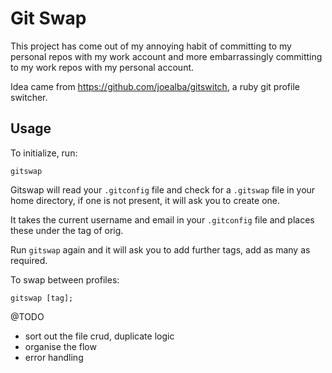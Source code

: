 # Git Swap

This project has come out of my annoying habit of committing to my personal repos with my work account and more embarrassingly committing to my work repos with my personal account.

Idea came from <a href="https://github.com/joealba/gitswitch">https://github.com/joealba/gitswitch</a>, a ruby git profile switcher.

## Usage

To initialize, run:

    gitswap

Gitswap will read your `.gitconfig` file and check for a `.gitswap` file in your home directory, if one is not present, it will ask you to create one.

It takes the current username and email in your `.gitconfig` file and places these under the tag of orig.

Run `gitswap` again and it will ask you to add further tags, add as many as required.

To swap between profiles:

    gitswap [tag];


@TODO
* sort out the file crud, duplicate logic
* organise the flow
* error handling